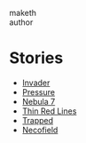 maketh  
author

# Stories

- [Invader](s/invader.md)
- [Pressure](s/pressure.md)
- [Nebula 7](s/nebula-7.md)
- [Thin Red Lines](s/thin-red-lines.md)
- [Trapped](s/trapped.md)
- [Necofield](s/necofield.md)